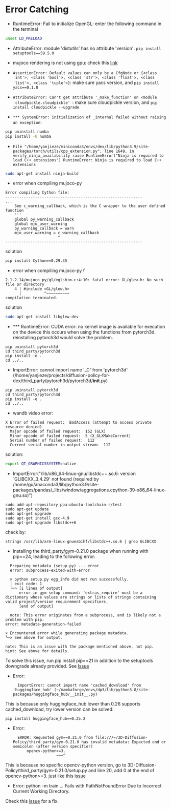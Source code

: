 # Error Catching
- RuntimeError: Fail to initialize OpenGL: enter the following command in the terminal
```bash
unset LD_PRELOAD
```

- AttributeError: module 'distutils' has no attribute 'version': `pip install setuptools==59.5.0`

- mujoco rendering is not using gpu: check this [link](https://github.com/openai/mujoco-py/issues/493)

- `AssertionError: Default values can only be a CfgNode or {<class 'int'>, <class 'bool'>, <class 'str'>, <class 'float'>, <class 'list'>, <class 'tuple'>}`: make sure yacs version, and `pip install yacs==0.1.8`

- `AttributeError: Can't get attribute '_make_function' on <module 'cloudpickle.cloudpickle' `: make sure cloudpickle version, and `pip install cloudpickle --upgrade`

- `*** SystemError: initialization of _internal failed without raising an exception`:
```bash
pip uninstall numba
pip install -U numba
```

- `File "/home/yanjieze/miniconda3/envs/dex/lib/python3.9/site-packages/torch/utils/cpp_extension.py", line 1649, in verify_ninja_availability
    raise RuntimeError("Ninja is required to load C++ extensions")
RuntimeError: Ninja is required to load C++ extensions`
```bash
sudo apt-get install ninja-build
```

- error when compiling mujoco-py 
```
Error compiling Cython file:
------------------------------------------------------------
...
    See c_warning_callback, which is the C wrapper to the user defined function
    '''
    global py_warning_callback
    global mju_user_warning
    py_warning_callback = warn
    mju_user_warning = c_warning_callback
                       ^
------------------------------------------------------------
```
solution
```bash
pip install Cython==0.29.35
```

- error when compiling mujoco-py f
```
2.1.2.14/mujoco_py/gl/eglshim.c:4:10: fatal error: GL/glew.h: No such file or directory
    4 | #include <GL/glew.h>
      |          ^~~~~~~~~~~
compilation terminated.
```
solution
```bash
sudo apt-get install libglew-dev
```

- *** RuntimeError: CUDA error: no kernel image is available for execution on the device
this occurs when using the functions from pytorch3d. reinstalling pytorch3d would solve the problem.
```
pip uninstall pytorch3d
cd third_party/pytorch3d
pip install -e .
cd ../..
```


- ImportError: cannot import name '_C' from 'pytorch3d' (/home/yanjieze/projects/diffusion-policy-for-dex/third_party/pytorch3d/pytorch3d/__init__.py)
```
pip uninstall pytorch3d
cd third_party/pytorch3d
pip install -e .
cd ../..
```

- wandb video error:
```
X Error of failed request:  BadAccess (attempt to access private resource denied)
  Major opcode of failed request:  152 (GLX)
  Minor opcode of failed request:  5 (X_GLXMakeCurrent)
  Serial number of failed request:  112
  Current serial number in output stream:  112
```
solution:
```bash
export QT_GRAPHICSSYSTEM=native
```


- ImportError("/lib/x86_64-linux-gnu/libstdc++.so.6: version `GLIBCXX_3.4.29' not found (required by /home/gu/anaconda3/lib/python3.9/site-packages/pandas/_libs/window/aggregations.cpython-39-x86_64-linux-gnu.so)")
```
sudo add-apt-repository ppa:ubuntu-toolchain-r/test
sudo apt-get update
sudo apt-get upgrade
sudo apt-get install gcc-4.9
sudo apt-get upgrade libstdc++6
```
check by:
```
strings /usr/lib/arm-linux-gnueabihf/libstdc++.so.6 | grep GLIBCXX
```

- installing the third_party/gym-0.21.0 package when running with pip==24, leading to the following error:
```
  Preparing metadata (setup.py) ... error
  error: subprocess-exited-with-error
  
  × python setup.py egg_info did not run successfully.
  │ exit code: 1
  ╰─> [1 lines of output]
      error in gym setup command: 'extras_require' must be a dictionary whose values are strings or lists of strings containing valid project/version requirement specifiers.
      [end of output]
  
  note: This error originates from a subprocess, and is likely not a problem with pip.
error: metadata-generation-failed

× Encountered error while generating package metadata.
╰─> See above for output.

note: This is an issue with the package mentioned above, not pip.
hint: See above for details.
```
To solve this issue, run pip install pip==21 in addition to the setuptools downgrade already provided. See [Issue](https://github.com/YanjieZe/3D-Diffusion-Policy/issues/20)


- Error:

        ImportError: cannot import name 'cached_download' from 'huggingface_hub' (~/mambaforge/envs/dp3/lib/python3.8/site-packages/huggingface_hub/__init__.py)
  
This is because only huggingface_hub lower than 0.26 supports cached_download, try lower version can be solved:

    pip install huggingface_hub==0.25.2 

- Error:

        ERROR: Requested gym==0.21.0 from file:///~/3D-Diffusion-Policy/third_party/gym-0.21.0 has invalid metadata: Expected end or semicolon (after version specifier)
            opencv-python>=3.
                         ~~~^

This is because no specific opencv-python version, go to 3D-Diffusion-Policy/third_party/gym-0.21.0/setup.py and line 20, add 0 at the end of opencv-python>=3. just like this [issue](https://github.com/YanjieZe/3D-Diffusion-Policy/issues/92)

- Error: python -m train ... Fails with PathNotFoundError Due to Incorrect Current Working Directory.

Check this [issue](https://github.com/YanjieZe/3D-Diffusion-Policy/issues/152) for a fix.
